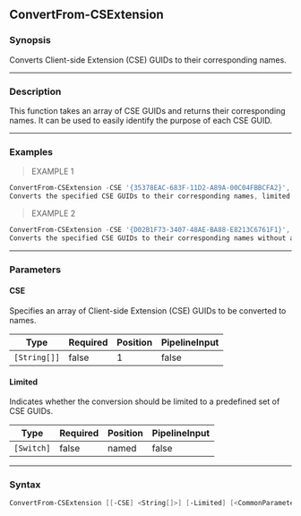 ConvertFrom-CSExtension
-----------------------

### Synopsis
Converts Client-side Extension (CSE) GUIDs to their corresponding names.

---

### Description

This function takes an array of CSE GUIDs and returns their corresponding names. It can be used to easily identify the purpose of each CSE GUID.

---

### Examples
> EXAMPLE 1

```PowerShell
ConvertFrom-CSExtension -CSE '{35378EAC-683F-11D2-A89A-00C04FBBCFA2}', '{0F6B957E-509E-11D1-A7CC-0000F87571E3}' -Limited
Converts the specified CSE GUIDs to their corresponding names, limited to a predefined set.
```
> EXAMPLE 2

```PowerShell
ConvertFrom-CSExtension -CSE '{D02B1F73-3407-48AE-BA88-E8213C6761F1}', '{0ACDD40C-75AC-47ab-BAA0-BF6DE7E7FE63}'
Converts the specified CSE GUIDs to their corresponding names without any limitations.
```

---

### Parameters
#### **CSE**
Specifies an array of Client-side Extension (CSE) GUIDs to be converted to names.

|Type        |Required|Position|PipelineInput|
|------------|--------|--------|-------------|
|`[String[]]`|false   |1       |false        |

#### **Limited**
Indicates whether the conversion should be limited to a predefined set of CSE GUIDs.

|Type      |Required|Position|PipelineInput|
|----------|--------|--------|-------------|
|`[Switch]`|false   |named   |false        |

---

### Syntax
```PowerShell
ConvertFrom-CSExtension [[-CSE] <String[]>] [-Limited] [<CommonParameters>]
```
